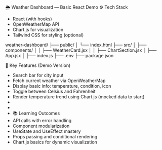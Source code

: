 🌦️ Weather Dashboard — Basic React Demo
⚙️ Tech Stack
- React (with hooks)
- OpenWeatherMap API
- Chart.js for visualization
- Tailwind CSS for styling (optional)




weather-dashboard/
├── public/
│   └── index.html
├── src/
│   ├── components/
│   │   ├── WeatherCard.jsx
│   │   ├── ChartSection.jsx
│   ├── App.jsx
│   ├── index.js
├── .env
├── package.json


🚀 Key Features (Demo Version)
- Search bar for city input
- Fetch current weather via OpenWeatherMap
- Display basic info: temperature, condition, icon
- Toggle between Celsius and Fahrenheit
- Render temperature trend using Chart.js (mocked data to start)
- 
- 
- 
  📚 Learning Outcomes
- API calls with error handling
- Component modularization
- UseState and UseEffect mastery
- Props passing and conditional rendering
- Chart.js basics for dynamic visualization
